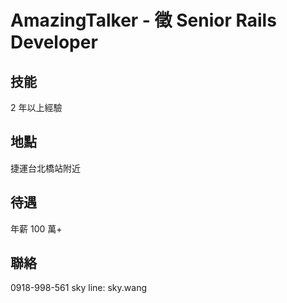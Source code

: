 # AmazingTalker - 徵 Senior Rails Developer

## 技能

2 年以上經驗

## 地點

捷運台北橋站附近

## 待遇

年薪 100 萬+

## 聯絡

0918-998-561 sky
line: sky.wang
